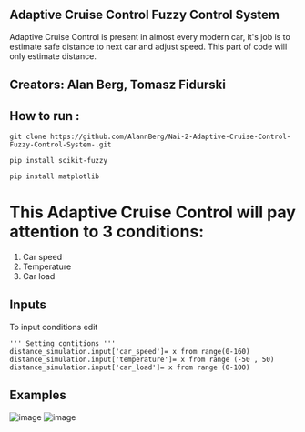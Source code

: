  ## Adaptive Cruise Control Fuzzy Control System 
  Adaptive Cruise Control is present in almost every modern car, it's 
 job is to estimate safe distance to next car and adjust speed. This part of code
 will only estimate distance.
 
 ## Creators: Alan Berg, Tomasz Fidurski

## How to run :

    git clone https://github.com/AlannBerg/Nai-2-Adaptive-Cruise-Control-Fuzzy-Control-System-.git

    pip install scikit-fuzzy

    pip install matplotlib
    
 # This Adaptive Cruise Control will pay attention to 3 conditions:
  1) Car speed
 2) Temperature
 3) Car load

## Inputs
To input conditions edit 

    ''' Setting contitions '''
    distance_simulation.input['car_speed']= x from range(0-160)
    distance_simulation.input['temperature']= x from range (-50 , 50)
    distance_simulation.input['car_load']= x from range (0-100)


## Examples
![image](https://github.com/AlannBerg/Nai-2-Adaptive-Cruise-Control-Fuzzy-Control-System-/assets/76206945/1f249992-cf97-45db-a568-06ee97d1edf2)
![image](https://github.com/AlannBerg/Nai-2-Adaptive-Cruise-Control-Fuzzy-Control-System-/assets/76206945/4c356b86-9857-4c04-8239-376deb0a81f7)
